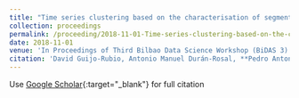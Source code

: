 ```yaml
---
title: "Time series clustering based on the characterisation of segment typologies"
collection: proceedings
permalink: /proceeding/2018-11-01-Time-series-clustering-based-on-the-characterisation-of-segment-typologies
date: 2018-11-01
venue: 'In Proceedings of Third Bilbao Data Science Workshop (BiDAS 3)'
citation: 'David Guijo-Rubio, Antonio Manuel Durán-Rosal, **Pedro Antonio Gutiérrez, **Alicia Troncoso, César Hervás-Martínez, &quot;Time series clustering based on the characterisation of segment typologies.&quot; In Proceedings of Third Bilbao Data Science Workshop (BiDAS 3), 2018, Bilbao (Spain).'
---
```

Use [Google Scholar](https://scholar.google.com/scholar?q=Time+series+clustering+based+on+the+characterisation+of+segment+typologies){:target="_blank"} for full citation